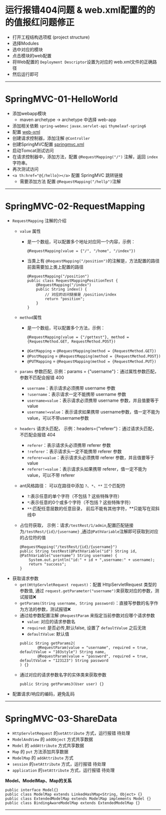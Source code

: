 # 运行报错404问题 & web.xml配置的<filter-mapping>的<filter-name>的值报红问题修正
* 打开工程结构选项框 (project structure)
* 选择Modules
* 选中对应的模块
* 点击模块的web配置
* 将Web配置的 `Deployment Descriptor`设置为对应的 web.xml文件的正确路径
* 然后运行即可

---

# SpringMVC-01-HelloWorld
* 添加webapp模块
  * maven archetype → archetype 中选择 web-app
* 添加相关依赖 `spring-webmvc` `javax.servlet-api` `thymeleaf-spring6`
* 配置 [web-xml](https://github.com/103style/SpringDemos/blob/master/SpringMVCDemo/springmvc-01-helloworld/src/main/webapp/WEB-INF/web.xml)
* 创建请求控制器，添加注解 `@Controller`
* 创建SpringMVC配置 [springmvc.xml](https://github.com/103style/SpringDemos/blob/master/SpringMVCDemo/springmvc-01-helloworld/src/main/resources/springmvc.xml) 
* 启动Tomcat测试访问
* 在请求控制器中，添加方法，配置 `@RequestMapping("/")` 注解，返回 `index` 字符串。
* 再次测试访问
* `<a th:href="@{/hello}></a>` 配置 SpringMVC 跳转链接
  * 需要添加方法 配置 `@RequestMapping("/hellp")`注解

---

# SpringMVC-02-RequestMapping
* `RequestMapping` 注解的介绍
  * `value` 属性
    * 是一个数组，可以配置多个地址对应同一个内容，示例：
      ```
      @RequestMapping(value = {"/", "/home", "/index"})
      ```
    * 当类上有 `@RequestMapping("/position")`的注解是，方法配置的路径前面需要加上类上配置的路径
      ```
      @RequestMapping("/position")
      public class RequestMappingPositionTest {
          @RequestMapping("/index")
          public String index() {
              // 对应的访问链接是 /position/index
              return "position";
          }
      }
      ```
  * `method`属性
    * 是一个数组，可以配置多个方法，示例：
      ```
      @RequestMapping(value = {"/gettest"}, method = {RequestMethod.GET, RequestMethod.POST})
      ```  
    * `@GetMapping` = `@RequestMapping(method = {RequestMethod.GET})`
    * `@PostMapping` = `@RequestMapping(method = {RequestMethod.POST})`
    * `@PUTMapping` = `@RequestMapping(method = {RequestMethod.PUT})`
  
  * `params` 参数匹配, 示例：params = {"username"}：通过属性参数匹配，参数不匹配会报错 400
    * `username`：表示请求必须携带 username 参数
    * `!username`：表示请求一定不能携带 username 参数
    * `username=value`：表示请求必须携带 username 参数，并且值要等于value
    * `username!=value`：表示请求如果携带 username参数，值一定不能为value，可以不带username参数
  
  * `headers` 请求头匹配， 示例：headers={"referer"}：通过请求头匹配，不匹配会报错 404
    * `referer`：表示请求头必须携带 referer 参数
    * `!referer`：表示请求头一定不能携带 referer 参数
    * `referer=value`：表示请求头必须携带 referer 参数，并且值要等于value
    * `referer!=value`：表示请求头如果携带 referer，值一定不能为value，可以不带 referer

  * ant风格路径： 可以在路径中添加 `?`、`*`、`**` 三个匹配符
    * `?`:表示任意的单个字符（不包括 ? 这些特殊字符）
    * `*`:表示任意的0个或多个字符（不包括 ? 这些特殊字符）
    * `**`:匹配任意层数的任意目录， 前后不能有其他字符，**只能写在双斜线中
  
  * 占位符获取， 示例：请求`/testRest/1/admin`,配置匹配链接为`/testRest/{id}/{username}` ,通过`@PathVariable`注解即可获取到对应的占位符的值
    ```
    @RequestMapping("/testRest/{id}/{username}")
    public String testRest(@PathVariable("id") String id, @PathVariable("username") String username) {
        System.out.println("id:" + id + ",username:" + username);
        return "success";
    }
    ```
* 获取请求参数
  * `get(HttpServletRequest request)`：配置 HttpServletRequest 类型的参数值, 
     通过 `request.getParameter("username")`来获取对应的参数，测试报错❌
  * `getParams(String username, String password)`：直接写参数的名字作为方法的参数，测试报错❌
  * 通过给参数配置注解 `@RequestParam` 来指定当前参数对应哪个请求参数
    * `value`: 对应的请求参数名
    * `required`: 是否必传,默认false, 设置了 `defaultValue` 之后无效
    * `defaultValue`: 默认值
    ```
    public String getParams2(
            @RequestParam(value = "username", required = true, defaultValue = "103style") String name,
            @RequestParam(value = "password", required = true, defaultValue = "123123") String password
    ) {}
    ```
  * 通过对应的请求参数名字的实体类来获取参数
    ```
    public String getParams3(User user) {}
    ```
* 配置请求/响应的编码，避免乱码

---

# SpringMVC-03-ShareData
* `HttpServletRequest` 的`setAttribute` 方式，运行报错 待处理
* `ModelAndView` 的 `addObject` 方式共享数据
* `Model` 的 `addAttribute` 方式共享数据
* `Map` 的 `put` 方法添加共享数据
* `ModelMap` 的 `addAttribute` 方式
* `session` 的`setAttribute` 方式，运行报错 待处理
* `application` 的`setAttribute` 方式，运行报错 待处理

**Model、ModelMap、Map的关系**
```
public interface Model{}
public class ModelMap extends LinkedHashMap<String, Object> {}
public class ExtendedModelMap extends ModelMap implements Model {}
public class BindingAwareModelMap extends ExtendedModelMap {}
```

---